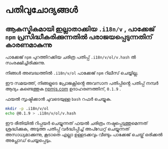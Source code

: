 # പതിവുചോദ്യങ്ങൾ

## ആകസ്മികമായി ഇല്ലാതാക്കിയ `.i18n/v` , പാക്കേജ് `npm` പ്രസിദ്ധീകരിക്കുന്നതിൽ പരാജയപ്പെടുന്നതിന് കാരണമാകുന്നു

പാക്കേജ് `npm` പുറത്തിറക്കിയ ചരിത്ര പതിപ്പ് `.i18n/v/ol/v.hash` ൽ സംരക്ഷിച്ചിരിക്കുന്നു.

നിങ്ങൾ അബദ്ധത്തിൽ `.i18n/v/ol` പാക്കേജ് `npm` റിലീസ് ചെയ്യില്ല.

ഈ സമയത്ത്, നിങ്ങളുടെ പ്രോജക്റ്റിൻ്റെ അവസാന പതിപ്പിൻ്റെ പതിപ്പ് നമ്പർ ആദ്യം കണ്ടെത്തുക [npmjs.com](//npmjs.com) ഉദാഹരണത്തിന്, `0.1.9` .

ഫയൽ സൃഷ്ടിക്കാൻ ചുവടെയുള്ള `bash` റഫർ ചെയ്യുക.

```bash
mkdir -p .i18n/v/ol
echo @0.1.9 > .i18n/v/ol/v.hash
```

ഈ രീതിയിൽ റിപ്പയർ ചെയ്യുന്നത് ഫയൽ ചരിത്രം നഷ്ടപ്പെടുത്തുമെന്നത് ശ്രദ്ധിക്കുക, അടുത്ത പതിപ്പ് വർദ്ധിപ്പിച്ച് അപ്ഡേറ്റ് ചെയ്യുന്നത് അസാധ്യമാക്കുന്നു, കൂടാതെ എല്ലാ ഉള്ളടക്കവും വീണ്ടും പാക്കേജ് ചെയ്ത് ഒരിക്കൽ അപ്ലോഡ് ചെയ്യപ്പെടും.